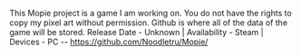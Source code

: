 This Mopie project is a game I am working on.  You do not have the rights to copy my pixel art without permission.  Github is where all of the data of the game will be stored.
Release Date - Unknown | Availability - Steam | Devices - PC
-- https://github.com/Noodletru/Mopie/
